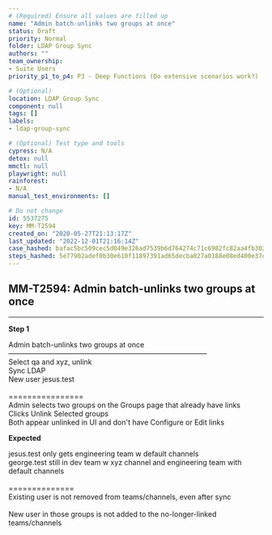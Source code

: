 ```yaml
---
# (Required) Ensure all values are filled up
name: "Admin batch-unlinks two groups at once"
status: Draft
priority: Normal
folder: LDAP Group Sync
authors: ""
team_ownership: 
- Suite Users
priority_p1_to_p4: P3 - Deep Functions (Do extensive scenarios work?)

# (Optional)
location: LDAP Group Sync
component: null
tags: []
labels: 
- ldap-group-sync

# (Optional) Test type and tools
cypress: N/A
detox: null
mmctl: null
playwright: null
rainforest: 
- N/A
manual_test_environments: []

# Do not change
id: 5537275
key: MM-T2594
created_on: "2020-05-27T21:13:17Z"
last_updated: "2022-12-01T21:16:14Z"
case_hashed: bafac5bc509cec5d049e326ad7539b6d764274c71c6982fc82aa4fb3027399492c0705b5f7af1ef97ab44892197057d2
steps_hashed: 5e77902adef0b30e610f11897391ad65decba027a0188e08ed400e37ddd02bcca72c1e2a24a9c7ae7a5bc4cdc1a77f64
---
```


<!-- (Auto-generated) Based on frontmatter's "key" and "name" -->

## MM-T2594: Admin batch-unlinks two groups at once

---

**Step 1**

Admin batch-unlinks two groups at once\
————————————————————————————\
Select qa and xyz, unlink\
Sync LDAP\
New user jesus.test\
\
\================\
Admin selects two groups on the Groups page that already have links\
Clicks Unlink Selected groups\
Both appear unlinked in UI and don't have Configure or Edit links

**Expected**

jesus.test only gets engineering team w default channels\
george.test still in dev team w xyz channel and engineering team with default channels\
\
\==============\
Existing user is not removed from teams/channels, even after sync\
\
New user in those groups is not added to the no-longer-linked teams/channels
